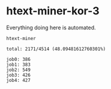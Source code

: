 # htext-miner-kor-3

Everything doing here is automated.

```
htext-miner

total: 2171/4514 (48.09481612760301%)

job0: 386
job1: 383
job2: 549
job3: 426
job4: 427
```